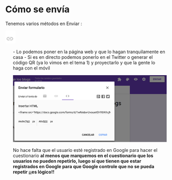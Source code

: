 
# Cómo se envía

Tenemos varios métodos en Enviar :

![](img/img1.png)
<ul>
- Lo podemos poner en la página web y que lo hagan tranquilamente en casa
- Si es en directo podemos ponerlo en el Twitter o generar el código QR (ya lo vimos en el tema 1) y proyectarlo y que la gente lo haga con el móvil 

![](img/Seleccion_011.png)

No hace falta que el usuario esté registrado en Google para hacer el cuestionario **al menos que marquemos en el cuestionario que los usuarios no pueden repetirlo, luego sí que tienen que estar registrados en Google para que Google controle que no se pueda repetir ¡¡es lógico!!**

